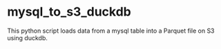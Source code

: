 # mysql_to_s3_duckdb
This python script loads data from a mysql table into a Parquet file on S3 using duckdb.
